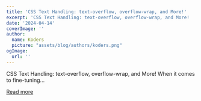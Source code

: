 ```yaml
---
title: 'CSS Text Handling: text-overflow, overflow-wrap, and More!'
excerpt: 'CSS Text Handling: text-overflow, overflow-wrap, and More!   When it comes to fine-tuning...'
date: '2024-04-14'
coverImage: ''
author:
  name: Koders
  picture: "assets/blog/authors/koders.png"
ogImage:
  url: ''
---
```


CSS Text Handling: text-overflow, overflow-wrap, and More!   When it comes to fine-tuning...

[Read more](https://dev.to/sh20raj/css-text-handling-text-overflow-overflow-wrap-and-more-3k8d)
